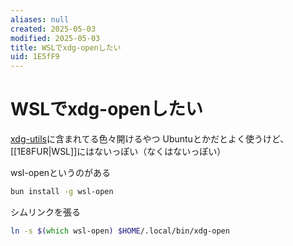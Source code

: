 ```yaml
---
aliases: null
created: 2025-05-03
modified: 2025-05-03
title: WSLでxdg-openしたい
uid: 1E5fF9
---
```


# WSLでxdg-openしたい

[xdg-utils](https://wiki.archlinux.jp/index.php/Xdg-utils)に含まれてる色々開けるやつ
Ubuntuとかだとよく使うけど、[[1E8FUR|WSL]]にはないっぽい（なくはないっぽい）

wsl-openというのがある

```zsh title="zsh"
bun install -g wsl-open
```

シムリンクを張る

```zsh title="zsh"
ln -s $(which wsl-open) $HOME/.local/bin/xdg-open
```